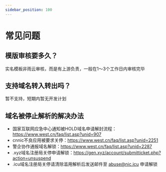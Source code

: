 ```yaml
---
sidebar_position: 100
---
```


# 常见问题

## 模版审核要多久？
实名模板非雨云审核，而是有上游负责，一般在1～3个工作日内审核完毕

## 支持域名转入转出吗？
暂不支持，短期内暂无开发计划

## 域名被停止解析的解决办法

- 国家互联网应急中心通知被HOLD域名申请解封流程：https://www.west.cn/faq/list.asp?unid=907
- cnnic不良应用被要求关停：https://www.west.cn/faq/list.asp?unid=2251
- 警企协作通报域名解锁：https://www.west.cn/faq/list.asp?unid=2287
- .xyz域名注册局关停申请解锁：https://gen.xyz/account/submitticket.php?action=unsuspend
- .icu域名注册局关停请清除滥用解析后发送邮件至 abuse@nic.icu 申请解锁